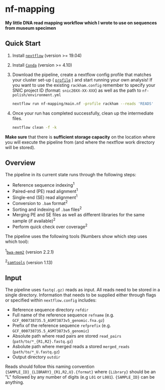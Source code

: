 # nf-mapping

**My little DNA read mapping workflow which I wrote to use on sequences from museum specimen**

## Quick Start

1. Install [`nextflow`](https://www.nextflow.io/) (version >= 19.04)
2. Install [`Conda`](https://conda.io/miniconda.html) (version >= 4.10)
3. Download the pipeline, create a nextflow config profile that matches your cluster set-up ( [`profile`]( https://www.nextflow.io/docs/latest/config.html#config-profiles) ) and start running your own analysis! If you want to use the existing `rackham.config` remember to specify your SNIC project ID (format: `snic20XX-XX-XXX`) as well as the path to `nf-polish/environment.yml`

    ```bash
    nextflow run nf-mapping/main.nf -profile rackham --reads 'READS'
    ```
4. Once your run has completed successfully, clean up the intermediate files.

    ```bash
    nextflow clean -f -k
    ```
**Make sure** that there is **sufficient storage capacity** on the location where you will execute the pipeline from (and where the nextflow work directory will be stored).

## Overview

The pipeline in its current state runs through the following steps:

* Reference sequence indexing<sup>1</sup>
* Paired-end (PE) read alignment<sup>1</sup>
* Single-end (SE) read alignment<sup>1</sup>
* Conversion to `.bam` format<sup>2</sup>
* Sorting and indexing of `.bam` files<sup>2</sup>
* Merging PE and SE files as well as different libraries for the same sample (if available)<sup>2</sup>
* Perform quick check over coverage<sup>2</sup>

The pipeline uses the following tools (Numbers show which step uses which tool):

<sup>1</sup>[`bwa-mem2`](https://github.com/bwa-mem2/bwa-mem2) (version 2.2.1)

<sup>2</sup>[`samtools`](http://www.htslib.org/) (version 1.13)

## Input

The pipeline uses `fastq(.gz)` reads as input. All reads need to be stored in a single directory.
Information that needs to be supplied either through flags or specified within `nextflow.config` includes:
* Reference sequence directory `refdir`
* Full name of the reference sequence `refname` (e.g. `GCF_000738735.5_ASM73873v5_genomic.fna.gz`)
* Prefix of the reference sequence `refprefix` (e.g. `GCF_000738735.5_ASM73873v5_genomic`)
* Absolute path where read pairs are stored `read_pairs` (`path/to/*_{R1,R2}.fastq.gz`)
* Asbolute path where merged reads a stored `merged_reads` (`path/to/*_U.fastq.gz`)
* Output directory `outdir`

Reads should follow this naming convention `{SAMPLE_ID}_{LIBRARY}_{R1,R2,U}.{format}` where `{Library}` should be an "L" followed by any number of digits (e.g `L01` or `L001`). `{SAMPLE_ID}` can be anything.
